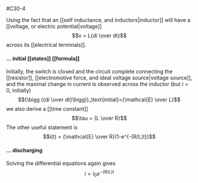 #C30-4

Using the fact that an [[self inductance, and inductors|inductor]] will have a [[voltage, or electric potential|voltage]] $$v = L{di \over dt}$$ across its [[electrical terminals]].

#### ... initial [[states]] [[formula]]
Initially, the switch is closed and the circuit complete connecting the [[resistor]], [[electromotive force, and ideal voltage source|voltage source]], and the maximal change in current is observed across the inductor (but $i=0$, initially)$${\bigg ({di \over dt}\bigg)}_\text{initial}={\mathcal{E} \over L}$$ we also derive a [[time constant]] $$\tau = {L \over R}$$
The other useful statement is $$i(t) = {\mathcal{E} \over R}(1-e^{-(R/L)t})$$
#### ... discharging
Solving the differential equations again gives $$i=I_0e^{-(R/L)t}$$